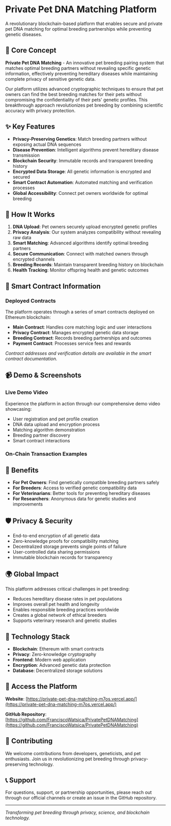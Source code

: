 # Private Pet DNA Matching Platform

A revolutionary blockchain-based platform that enables secure and private pet DNA matching for optimal breeding partnerships while preventing genetic diseases.

## 🧬 Core Concept

**Private Pet DNA Matching** - An innovative pet breeding pairing system that matches optimal breeding partners without revealing specific genetic information, effectively preventing hereditary diseases while maintaining complete privacy of sensitive genetic data.

Our platform utilizes advanced cryptographic techniques to ensure that pet owners can find the best breeding matches for their pets without compromising the confidentiality of their pets' genetic profiles. This breakthrough approach revolutionizes pet breeding by combining scientific accuracy with privacy protection.

## ✨ Key Features

- **Privacy-Preserving Genetics**: Match breeding partners without exposing actual DNA sequences
- **Disease Prevention**: Intelligent algorithms prevent hereditary disease transmission
- **Blockchain Security**: Immutable records and transparent breeding history
- **Encrypted Data Storage**: All genetic information is encrypted and secured
- **Smart Contract Automation**: Automated matching and verification processes
- **Global Accessibility**: Connect pet owners worldwide for optimal breeding

## 🎯 How It Works

1. **DNA Upload**: Pet owners securely upload encrypted genetic profiles
2. **Privacy Analysis**: Our system analyzes compatibility without revealing raw data
3. **Smart Matching**: Advanced algorithms identify optimal breeding partners
4. **Secure Communication**: Connect with matched owners through encrypted channels
5. **Breeding Records**: Maintain transparent breeding history on blockchain
6. **Health Tracking**: Monitor offspring health and genetic outcomes

## 🔗 Smart Contract Information

### Deployed Contracts

The platform operates through a series of smart contracts deployed on Ethereum blockchain:

- **Main Contract**: Handles core matching logic and user interactions
- **Privacy Contract**: Manages encrypted genetic data storage
- **Breeding Contract**: Records breeding partnerships and outcomes
- **Payment Contract**: Processes service fees and rewards

*Contract addresses and verification details are available in the smart contract documentation.*

## 📹 Demo & Screenshots

### Live Demo Video
Experience the platform in action through our comprehensive demo video showcasing:
- User registration and pet profile creation
- DNA data upload and encryption process
- Matching algorithm demonstration
- Breeding partner discovery
- Smart contract interactions

### On-Chain Transaction Examples


## 🌟 Benefits

- **For Pet Owners**: Find genetically compatible breeding partners safely
- **For Breeders**: Access to verified genetic compatibility data
- **For Veterinarians**: Better tools for preventing hereditary diseases
- **For Researchers**: Anonymous data for genetic studies and improvements

## 🛡️ Privacy & Security

- End-to-end encryption of all genetic data
- Zero-knowledge proofs for compatibility matching
- Decentralized storage prevents single points of failure
- User-controlled data sharing permissions
- Immutable blockchain records for transparency

## 🌍 Global Impact

This platform addresses critical challenges in pet breeding:
- Reduces hereditary disease rates in pet populations
- Improves overall pet health and longevity
- Enables responsible breeding practices worldwide
- Creates a global network of ethical breeders
- Supports veterinary research and genetic studies

## 🔬 Technology Stack

- **Blockchain**: Ethereum with smart contracts
- **Privacy**: Zero-knowledge cryptography
- **Frontend**: Modern web application
- **Encryption**: Advanced genetic data protection
- **Database**: Decentralized storage solutions

## 📱 Access the Platform

**Website**: [https://private-pet-dna-matching-m7os.vercel.app/](https://private-pet-dna-matching-m7os.vercel.app/)

**GitHub Repository**: [https://github.com/FranciscoWatsica/PrivatePetDNAMatching](https://github.com/FranciscoWatsica/PrivatePetDNAMatching)

## 🤝 Contributing

We welcome contributions from developers, geneticists, and pet enthusiasts. Join us in revolutionizing pet breeding through privacy-preserving technology.

## 📞 Support

For questions, support, or partnership opportunities, please reach out through our official channels or create an issue in the GitHub repository.

---

*Transforming pet breeding through privacy, science, and blockchain technology.*
